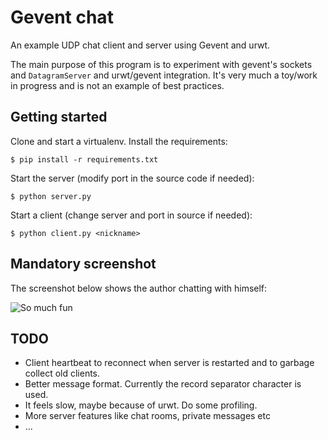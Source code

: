 # Gevent chat

An example UDP chat client and server using Gevent and urwt.

The main purpose of this program is to experiment with gevent's sockets and
`DatagramServer` and urwt/gevent integration. It's very much a toy/work in
progress and is not an example of best practices.


## Getting started

Clone and start a virtualenv. Install the requirements:

    $ pip install -r requirements.txt

Start the server (modify port in the source code if needed):

    $ python server.py

Start a client (change server and port in source if needed):

    $ python client.py <nickname>


## Mandatory screenshot

The screenshot below shows the author chatting with himself:

![So much fun](/misc/screenshot.gif)


## TODO

* Client heartbeat to reconnect when server is restarted and to garbage collect
  old clients.
* Better message format. Currently the record separator character is used.
* It feels slow, maybe because of urwt. Do some profiling.
* More server features like chat rooms, private messages etc
* ...